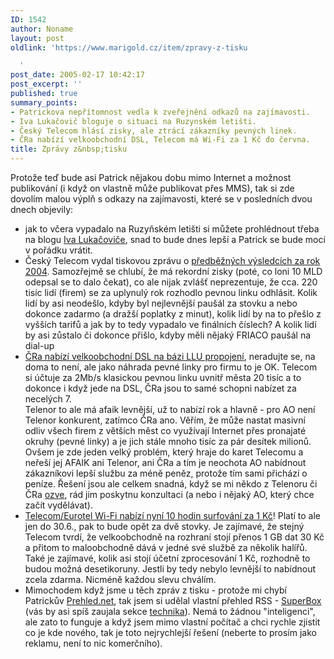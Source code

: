 ```yaml
---
ID: 1542
author: Noname
layout: post
oldlink: 'https://www.marigold.cz/item/zpravy-z-tisku

  '
post_date: 2005-02-17 10:42:17
post_excerpt: ''
published: true
summary_points:
- Patrickova nepřítomnost vedla k zveřejnění odkazů na zajímavosti.
- Iva Lukačovič bloguje o situaci na Ruzynském letišti.
- Český Telecom hlásí zisky, ale ztrácí zákazníky pevných linek.
- ČRa nabízí velkoobchodní DSL, Telecom má Wi-Fi za 1 Kč do června.
title: Zprávy z&nbsp;tisku
---
```


<p>Protože teď bude asi Patrick nějakou dobu mimo Internet a možnost
publikování (i když on vlastně může publikovat přes MMS), tak si zde
dovolím malou výplň s odkazy na zajímavosti, které se v posledních dvou
dnech objevily:</p>

<ul>
<li>jak to včera vypadalo na Ruzyňském letišti si můžete prohlédnout třeba na blogu <a href="http://blog.lide.cz/ilblog/2005/02/17/39" >Iva Lukačoviče</a>, snad to bude dnes lepší a Patrick se bude moci v pořádku vrátit.<br />
  </li>
<li>Český Telecom vydal tiskovou zprávu o <a href="http://www.isdn.cz/clanek.php?cid=6437">předběžných výsledcích za rok 2004</a>.
Samozřejmě se chlubí, že má rekordní zisky (poté, co loni 10 MLD
odepsal se to dalo čekat), co ale nijak zvlášť neprezentuje, že cca.
220 tisíc lidí (firem) se za uplynulý rok rozhodlo pevnou linku
odhlásit. Kolik lidí by asi neodešlo, kdyby byl nejlevnější paušál za
stovku a nebo dokonce zadarmo (a dražší poplatky z minut), kolik lidí
by na to přešlo z vyšších tarifů a jak by to tedy vypadalo ve finálních
číslech? A kolik lidí by asi zůstalo či dokonce přišlo, kdyby měli
nějaký FRIACO paušál na dial-up</li>
<li><a href="http://www.lupa.cz/clanek.php3?show=3966">ČRa nabízí velkoobchodní DSL na bázi LLU propojení</a>,
neradujte se, na doma to není, ale jako náhrada pevné linky pro firmu
to je OK. Telecom si účtuje za 2Mb/s klasickou pevnou linku uvnitř
města 20 tisíc a to dokonce i když jede na DSL, ČRa jsou to samé schopni nabízet za necelých 7. <br />
Telenor to ale má afaik levnější, už to nabízí rok a hlavně - pro AO
není Telenor konkurent, zatímco ČRa ano. Věřím, že může nastat masivní
odliv všech firem z větších měst co využívají Internet přes pronajaté
okruhy (pevné linky) a je jich stále mnoho tisíc za pár desítek milionů. Ovšem je zde jeden velký problém, který hraje do
karet Telecomu a neřeší jej AFAIK ani Telenor, ani ČRa a tím je
neochota AO nabídnout zákazníkovi lepší službu za méně peněz, protože
tím sami přichází o peníze. Řešení jsou ale celkem snadná, když se mi
někdo z Telenoru či ČRa <a href="http://www.telcon.cz/">ozve</a>, rád jim poskytnu konzultaci (a nebo i nějaký AO, který chce začít vydělávat).
  </li>
<li><a href="http://www.mobilmania.cz/Bleskovky/AR.asp?ARI=109356">Telecom/Eurotel Wi-Fi nabízí nyní 10 hodin surfování za 1 Kč</a>!
Platí to ale jen do 30.6., pak to bude opět za dvě stovky. Je zajímavé,
že stejný Telecom tvrdí, že velkoobchodně na rozhraní stojí přenos 1 GB
dat 30 Kč a přitom to maloobchodně dává v jedné své službě za několik
halířů. Také je zajímavé, kolik asi stojí účetní zprocesování 1 Kč,
rozhodně to budou možná desetikoruny. Jestli by tedy nebylo levnější to
nabídnout zcela zdarma. Nicméně každou slevu chválím.</li>
<li>Mimochodem když jsme u těch zpráv z tisku - protože mi chybí Patrickův <a href="http://www.prehled.net/">Prehled.net</a>, tak jsem si udělal vlastní přehled RSS - <a href="http://www.superbox.cz">SuperBox </a>(vás by asi spíš zaujala sekce <a href="http://www.superbox.cz/technika/">technika</a>).
Nemá to žádnou "inteligenci", ale zato to funguje a když jsem mimo
vlastní počítač a chci rychle zjistit co je kde nového, tak je toto
nejrychlejší řešení (neberte to prosím jako reklamu, není to nic
komerčního).<br />
  </li>
</ul>